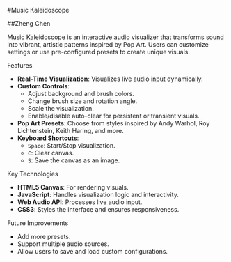 #Music Kaleidoscope

##Zheng Chen

Music Kaleidoscope is an interactive audio visualizer that transforms sound into vibrant, artistic patterns inspired by Pop Art. Users can customize settings or use pre-configured presets to create unique visuals.

Features
- **Real-Time Visualization**: Visualizes live audio input dynamically.
- **Custom Controls**:
  - Adjust background and brush colors.
  - Change brush size and rotation angle.
  - Scale the visualization.
  - Enable/disable auto-clear for persistent or transient visuals.
- **Pop Art Presets**: Choose from styles inspired by Andy Warhol, Roy Lichtenstein, Keith Haring, and more.
- **Keyboard Shortcuts**:
  - `Space`: Start/Stop visualization.
  - `C`: Clear canvas.
  - `S`: Save the canvas as an image.

Key Technologies
- **HTML5 Canvas**: For rendering visuals.
- **JavaScript**: Handles visualization logic and interactivity.
- **Web Audio API**: Processes live audio input.
- **CSS3**: Styles the interface and ensures responsiveness.

Future Improvements
- Add more presets.
- Support multiple audio sources.
- Allow users to save and load custom configurations.
